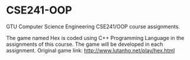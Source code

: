 # CSE241-OOP
GTU Computer Science Engineering CSE241/OOP course assignments.

The game named Hex is coded using C++ Programming Language in the assignments of this course. The game will be developed in each assignment. 
Original game link: http://www.lutanho.net/play/hex.html
